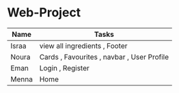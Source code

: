 # Web-Project

| Name   | Tasks |
|--------|---------|
| Israa     |  view all ingredients , Footer   |
| Noura  | Cards , Favourites , navbar , User Profile |
| Eman    | Login , Register   |
| Menna   | Home  |
